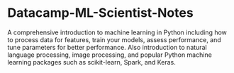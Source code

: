 # Datacamp-ML-Scientist-Notes
A comprehensive introduction to machine learning in Python including how to process data for features, train your models, assess performance, and tune parameters for better performance.  Also introduction to natural language processing, image processing, and popular Python machine learning packages such as scikit-learn, Spark, and Keras.
